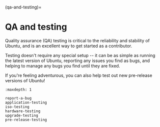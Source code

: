 (qa-and-testing)=
# QA and testing

Quality assurance (QA) testing is critical to the reliability and stability of
Ubuntu, and is an excellent way to get started as a contributor.

Testing doesn't require any special setup -- it can be as simple as running the
latest version of Ubuntu, reporting any issues you find as bugs, and
helping to manage any bugs you find until they are fixed.

If you're feeling adventurous, you can also help test out new pre-release
versions of Ubuntu!


```{toctree}
:maxdepth: 1

report-a-bug
application-testing
iso-testing
hardware-testing
upgrade-testing
pre-release-testing
```

